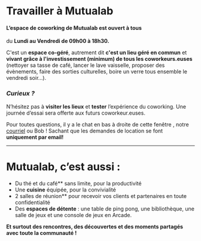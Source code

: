 # Travailler à Mutualab 
#### L’espace de coworking de Mutualab est ouvert à tous
du **Lundi au Vendredi de 09h00 à 18h30.**

C'est un **espace co-géré**, autrement dit **c'est un lieu géré en commun** et **vivant grâce à l'investissement (minimum) de tous les coworkeurs.euses** (nettoyer sa tasse de café, lancer le lave vaisselle, proposer des évènements, faire des sorties culturelles, boire un verre tous ensemble le vendredi soir...). 

### _Curieux ?_

N’hésitez pas à **visiter les lieux** et **tester** l’expérience du coworking. Une journée d’essai sera offerte aux futurs coworkeur.euses. 

Pour toutes questions, il y a le chat en bas à droite de cette fenêtre , notre [courriel](mailto:mutualab@coworkinglille.com) ou Bob !
Sachant que les demandes de location se font **uniquement par email!** 

 ---
# Mutualab, c’est aussi :
*   Du thé et du café** sans limite, pour la productivité
*   Une **cuisine** équipée, pour la convivialité
*   2 salles de réunion** pour recevoir vos clients et partenaires en toute confidentialité
*   Des **espaces de détente** : une table de ping pong, une bibliothèque, une salle de jeux et une console de jeux en Arcade.

**Et surtout des rencontres, des découvertes et des moments partagés avec toute la communauté !**
